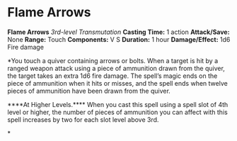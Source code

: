 # Flame Arrows

**Flame Arrows**
_3rd-level Transmutation_
**Casting Time:** 1 action
**Attack/Save:** None
**Range:** Touch
**Components:** V S
**Duration:** 1 hour
**Damage/Effect:** 1d6 Fire damage

*You touch a quiver containing arrows or bolts. When a target is hit by a ranged weapon attack using a piece of ammunition drawn from the quiver, the target takes an extra 1d6 fire damage. The spell’s magic ends on the piece of ammunition when it hits or misses, and the spell ends when twelve pieces of ammunition have been drawn from the quiver.
<p class="s19">****At Higher Levels.**** <span class="p">When you cast this spell using a spell slot of 4th level or higher, the number of pieces of ammunition you can affect with this spell increases by two for each slot level above 3rd.</span></p>*